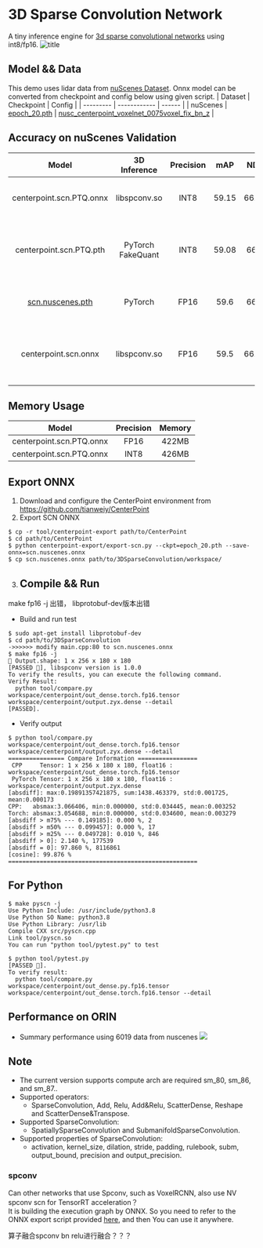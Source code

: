 # 3D Sparse Convolution Network
A tiny inference engine for [3d sparse convolutional networks](https://github.com/tianweiy/CenterPoint/blob/master/det3d/models/backbones/scn.py) using int8/fp16.
![title](/assets/3dsparse_conv.png)

## Model && Data
This demo uses lidar data from [nuScenes Dataset](https://www.nuscenes.org/).
Onnx model can be converted from checkpoint and config below using given script.
|  Dataset  |  Checkpoint  | Config |
| --------- | ------------ | ------ |
|  nuScenes | [epoch_20.pth](https://mitprod-my.sharepoint.com/:f:/g/personal/tianweiy_mit_edu/EhgzjwV2EghOnHFKyRgSadoBr2kUo7yPu52N-I3dG3c5dA?e=a9MdhX) | [nusc_centerpoint_voxelnet_0075voxel_fix_bn_z](https://github.com/tianweiy/CenterPoint/blob/master/configs/nusc/voxelnet/nusc_centerpoint_voxelnet_0075voxel_fix_bn_z.py) |

## Accuracy on nuScenes Validation
|         **Model**        |  **3D Inference** | **Precision** | **mAP** | **NDS** |                   **Description**                  |
|:------------------------:|:-----------------:|:-------------:|:-------:|:-------:|:--------------------------------------------------:|
| centerpoint.scn.PTQ.onnx |     libspconv.so     |      INT8     | 59.15  |  66.45  | PTQ Model, spconv.so INT8 Inference                |
| centerpoint.scn.PTQ.pth | PyTorch FakeQuant |      INT8     |   59.08  |   66.2  | PTQ Model, PyTorch FP16 Inference + FakeQuant-INT8 |
|     [scn.nuscenes.pth](https://github.com/tianweiy/CenterPoint/blob/master/configs/nusc/README.md)     |      PyTorch      |      FP16     |   59.6  |   66.8  | From CenterPoint official, Validation              |
|     centerpoint.scn.onnx    |     libspconv.so     |      FP16     |   59.5  |  66.71  | From CenterPoint official & Inference by spconv.so |

## Memory Usage
|     **Model**     | **Precision** | **Memory** |
|:-----------------:|:-------------:|:----------:|
| centerpoint.scn.PTQ.onnx |      FP16     |    422MB   |
| centerpoint.scn.PTQ.onnx |      INT8     |    426MB   |

## Export ONNX
1. Download and configure the CenterPoint environment from https://github.com/tianweiy/CenterPoint
2. Export SCN ONNX
```
$ cp -r tool/centerpoint-export path/to/CenterPoint
$ cd path/to/CenterPoint
$ python centerpoint-export/export-scn.py --ckpt=epoch_20.pth --save-onnx=scn.nuscenes.onnx
$ cp scn.nuscenes.onnx path/to/3DSparseConvolution/workspace/
```

3. ## Compile && Run

make fp16 -j 出错， libprotobuf-dev版本出错
- Build and run test
```
$ sudo apt-get install libprotobuf-dev
$ cd path/to/3DSparseConvolution
->>>>>> modify main.cpp:80 to scn.nuscenes.onnx
$ make fp16 -j
🙌 Output.shape: 1 x 256 x 180 x 180
[PASSED 🤗], libspconv version is 1.0.0
To verify the results, you can execute the following command.
Verify Result:
  python tool/compare.py workspace/centerpoint/out_dense.torch.fp16.tensor workspace/centerpoint/output.zyx.dense --detail
[PASSED].
```

- Verify output
```
$ python tool/compare.py workspace/centerpoint/out_dense.torch.fp16.tensor workspace/centerpoint/output.zyx.dense --detail
================ Compare Information =================
 CPP     Tensor: 1 x 256 x 180 x 180, float16 : workspace/centerpoint/out_dense.torch.fp16.tensor
 PyTorch Tensor: 1 x 256 x 180 x 180, float16 : workspace/centerpoint/output.zyx.dense
[absdiff]: max:0.19891357421875, sum:1438.463379, std:0.001725, mean:0.000173
CPP:   absmax:3.066406, min:0.000000, std:0.034445, mean:0.003252
Torch: absmax:3.054688, min:0.000000, std:0.034600, mean:0.003279
[absdiff > m75% --- 0.149185]: 0.000 %, 2
[absdiff > m50% --- 0.099457]: 0.000 %, 17
[absdiff > m25% --- 0.049728]: 0.010 %, 846
[absdiff > 0]: 2.140 %, 177539
[absdiff = 0]: 97.860 %, 8116861
[cosine]: 99.876 %
======================================================
```

## For Python
```
$ make pyscn -j
Use Python Include: /usr/include/python3.8
Use Python SO Name: python3.8
Use Python Library: /usr/lib
Compile CXX src/pyscn.cpp
Link tool/pyscn.so
You can run "python tool/pytest.py" to test

$ python tool/pytest.py
[PASSED 🤗].
To verify result:
  python tool/compare.py workspace/centerpoint/out_dense.py.fp16.tensor workspace/centerpoint/out_dense.torch.fp16.tensor --detail
```

## Performance on ORIN
- Summary performance using 6019 data from nuscenes
![](workspace/perf.png)

## Note
- The current version supports compute arch are required sm_80, sm_86, and sm_87..
- Supported operators:
  - SparseConvolution, Add, Relu, Add&Relu, ScatterDense, Reshape and ScatterDense&Transpose.
- Supported SparseConvolution:
  - SpatiallySparseConvolution and SubmanifoldSparseConvolution.
- Supported properties of SparseConvolution:
  - activation, kernel_size, dilation, stride, padding, rulebook, subm, output_bound, precision and output_precision.

### spconv 
Can other networks that use Spconv, such as VoxelRCNN, also use NV spconv scn for TensorRT acceleration？<br>
It is building the execution graph by ONNX. So you need to refer to the ONNX export script provided [here](https://github.com/NVIDIA-AI-IOT/Lidar_AI_Solution/blob/master/CUDA-BEVFusion/qat/export-scn.py), and then You can use it anywhere.

算子融合spconv bn relu进行融合？？？